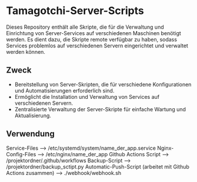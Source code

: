 # Tamagotchi-Server-Scripts

Dieses Repository enthält alle Skripte, die für die Verwaltung und Einrichtung von Server-Services auf verschiedenen Maschinen benötigt werden. Es dient dazu, die Skripte remote verfügbar zu haben, sodass Services problemlos auf verschiedenen Servern eingerichtet und verwaltet werden können.

## Zweck

- Bereitstellung von Server-Skripten, die für verschiedene Konfigurationen und Automatisierungen erforderlich sind.
- Ermöglicht die Installation und Verwaltung von Services auf verschiedenen Servern.
- Zentralisierte Verwaltung der Server-Skripte für einfache Wartung und Aktualisierung.

## Verwendung

Service-Files --> /etc/systemd/system/name_der_app.service
Nginx-Config-Files --> /etc/nginx/name_der_app
Github Actions Script --> /projektordner/.github/workflows
Backup-Script --> /projektordner/backup_sctipt.py
Automatic-Push-Script (arbeitet mit Github Actions zusammen) --> ./webhook/webhook.sh
